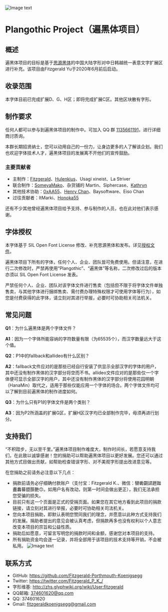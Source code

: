![Image text](https://github.com/Fitzgerald-Porthmouth-Koenigsegg/Plangothic/blob/main/pic/31.png)

# Plangothic Project（遍黑体项目）

## 概述
遍黑体项目的目标是基于[思源黑体](https://github.com/adobe-fonts/source-han-sans)的中国大陆字形对中日韩越统一表意文字扩展区进行补充。该项目由Fitzgerald Yu于2020年6月前后启动。

## 收录范围

本字体目前已完成扩展D、G、H区；即将完成扩展C区。其他区块散有字形。

## 制作要求
任何人都可以参与到遍黑体项目的制作中。可加入 QQ 群 [1135661191](https://jq.qq.com/?_wv=1027&k=xRTzFAfD)，进行详细商讨质询。

本群长期招贤纳士，您可以动用自己的一份力，让身边更多的人了解该企划。我们也欢迎字体技术人才，遍黑体项目的发展离不开他们的宣传鼓励。

### 主要贡献者
- 主制作：[Fitzgerald](https://github.com/Fitzgerald-Porthmouth-Koenigsegg)、[Hulenkius](https://github.com/Hulenkius)、Usagi xineist、La Striver
- 联合制作：[SomeyaMako](https://github.com/SomeyaMako)、杂货铺的 Martin、Siphercase、[Kathryn](https://github.com/KathrynCG)
- 其他技术协助：[0xAA55](https://github.com/0xAA55)、[Henry Chan](https://github.com/hfhchan)、Baysoftware、Eiso Chan
- 过往贡献者：ItMarki、[Honoka55](https://github.com/Honoka55)

还有不少其他曾经遍黑体项目给予支持、参与制作的人员，也在此对他们表示感谢。

## 字体授权
本字体基于 SIL Open Font License 修改、补充思源黑体和发布。详见[授权文件](LICENSE.txt)。

遍黑体项目下所有的字体，任何个人、企业、团队皆可免费使用。但请注意，在进行二次修改时，严禁再使用“Plangothic”、“遍黑体”等名称，二次修改过后的版本亦须以 SIL Open Font License 发表。

严禁任何个人、企业、团队对该字体文件进行售卖（包括但不限于将字体文件单独售卖，与其他字体进行捆绑售卖、需付费办理特殊权限才可使用字体等行为），如您是付费获得的此字体，请立刻对其进行举报，必要时可协助相关司法机关。

## 常见问题
**Q1**：为什么遍黑体是两个字体文件？

**A1**：因为一个字体所能容纳的字符数量有限（为65535个），而汉字数量远大于这个值。

**Q2**：P1中的fallback和allideo有什么区别？

**A2**：fallback文件应对的是那些已经自行安装了供显示全部汉字的字体的用户，其中还没有制作黑体的汉字部分将空而不书。allideo文件应对的是那些仅一个字体便可显示全部汉字的用户，其中还没有制作黑体的汉字部分将使用花园明朝（HanaMin）取代之，适用于那些仅能应用一个字体的场合。两个字体文件均可以了解到目前遍黑体的制作进度如何。

**Q3**：为什么只有P1的字体文件是两个类别？

**A3**：因为P2所涵盖的扩展G区，扩展H区汉字均已全部制作完毕，毋须再进行划分。

## 支持我们
“不积跬步，无以至千里。”遍黑体项目制作难度大，制作时间长，若愿意支持我们，在此致以诚挚感谢！您的捐助可以帮助遍黑体项目以更好发展。您还可以通过其他方式目做出贡献，如帮助检查错误字形、对不美观字形提出改进意见等。

在您捐助之前请务必注意以下几点：
- 捐款前请务必仔细确付款账户（支付宝：Fitzgerald K.、微信：㘜䘈䚖䜚䟐䠪䀌䆐䉵䎚䑇䒐🙃。如用户名有改动，则第一时间会做出更正），我们无法承担您受骗的损失。
- 目前只有这一个页面是正式的受捐页面。如果您在其它地方看到此项目的捐款链接，请立刻对其进行举报，必要时可协助相关司法机关。
- 您向本项目捐助，即默认表明您赞同我们的理念，并愿意以此种方式支持我们的发展。捐助者提出的意见会被认真考虑，但捐款再多也没有权利以个人意志改变本项目的宗旨和公益性质。
- 捐助后如愿意，可留言写明您的捐款时间和金额，感谢您对本项目的支持。
- 所有捐助资金均会逐一记录，并将全部用于该项目的技术支持等开销，不会被私用。
![Image text](https://github.com/Fitzgerald-Porthmouth-Koenigsegg/Plangothic/blob/main/pic/1650383987393.jpg)

## 联系方式
- GitHub: https://github.com/Fitzgerald-Porthmouth-Koenigsegg
- Twitter: https://twitter.com/Fitzgerald_P_K_/
- 字形维基: http://zhs.glyphwiki.org/wiki/User:fitzgerald
- QQ邮箱: 374601620@qq.com
- QQ: 374601620
- Gmail: fitzgeraldkoenigsegg@gmail.com

